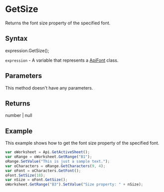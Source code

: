 # GetSize

Returns the font size property of the specified font.

## Syntax

expression.GetSize();

`expression` - A variable that represents a [ApiFont](../ApiFont.md) class.

## Parameters

This method doesn't have any parameters.

## Returns

number | null

## Example

This example shows how to get the font size property of the specified font.

```javascript
var oWorksheet = Api.GetActiveSheet();
var oRange = oWorksheet.GetRange("B1");
oRange.SetValue("This is just a sample text.");
var oCharacters = oRange.GetCharacters(9, 4);
var oFont = oCharacters.GetFont();
oFont.SetSize(18);
var nSize = oFont.GetSize();
oWorksheet.GetRange("B3").SetValue("Size property: " + nSize);
```
